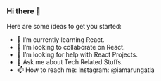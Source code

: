 ### Hi there 👋



Here are some ideas to get you started:

- 🌱 I’m currently learning React.
- 👯 I’m looking to collaborate on React.
- 🤔 I’m looking for help with React Projects.
- 💬 Ask me about Tech Related Stuffs.
- 📫 How to reach me: Instagram: @iamarungatla

